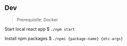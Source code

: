 ## Dev
> Prerequisite: Docker

Start local react app
$ `./npm start`

Install npm packages
$ `./npmi {package-name} {etc-args}`
